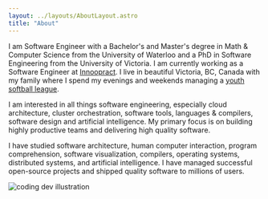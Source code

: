 ```yaml
---
layout: ../layouts/AboutLayout.astro
title: "About"
---
```


I am Software Engineer with a Bachelor's and Master's degree in Math & Computer Science from the University of Waterloo and a PhD in Software Engineering from the University of Victoria. I am currently working as a Software Engineer at [Innoopract](https://innoopract.com/). I live in beautiful Victoria, BC, Canada with my family where I spend my evenings and weekends managing a [youth softball league](https://carnarvon.ca).

I am interested in all things software engineering, especially cloud architecture, cluster orchestration, software tools, languages & compilers, software design and artificial intelligence. My primary focus is on building highly productive teams and delivering high quality software.

I have studied software architecture, human computer interaction, program comprehension, software visualization, compilers, operating systems, distributed systems, and artificial intelligence. I have managed successful open-source projects and shipped quality software to millions of users.

<div>
  <img src="/assets/hero.png" class="sm:w-1/2 mx-auto" alt="coding dev illustration">
</div>
